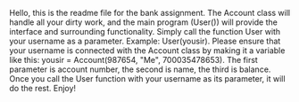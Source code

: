 Hello, this is the readme file for the bank assignment. The Account class will handle all your dirty work, and the main program (User()) will provide the interface and surrounding functionality. Simply call the function User with your username as a parameter. Example: User(yousir). Please ensure that your username is connected with the Account class by making it a variable like this: yousir = Account(987654, "Me", 700035478653). The first parameter is account number, the second is name, the third is balance. Once you call the User function with your username as its parameter, it will do the rest. Enjoy!